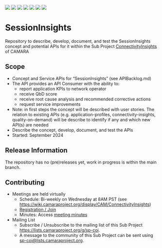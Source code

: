 <a href="https://github.com/camaraproject/SessionInsights/commits/" title="Last Commit"><img src="https://img.shields.io/github/last-commit/camaraproject/SessionInsights?style=plastic"></a>
<a href="https://github.com/camaraproject/SessionInsights/issues" title="Open Issues"><img src="https://img.shields.io/github/issues/camaraproject/SessionInsights?style=plastic"></a>
<a href="https://github.com/camaraproject/SessionInsights/pulls" title="Open Pull Requests"><img src="https://img.shields.io/github/issues-pr/camaraproject/SessionInsights?style=plastic"></a>
<a href="https://github.com/camaraproject/SessionInsights/graphs/contributors" title="Contributors"><img src="https://img.shields.io/github/contributors/camaraproject/SessionInsights?style=plastic"></a>
<a href="https://github.com/camaraproject/SessionInsights" title="Repo Size"><img src="https://img.shields.io/github/repo-size/camaraproject/SessionInsights?style=plastic"></a>
<a href="https://github.com/camaraproject/SessionInsights/blob/main/LICENSE" title="License"><img src="https://img.shields.io/badge/License-Apache%202.0-green.svg?style=plastic"></a>
<a href="https://github.com/camaraproject/SessionInsights/releases/latest" title="Latest Release"><img src="https://img.shields.io/github/release/camaraproject/SessionInsights?style=plastic"></a>

# SessionInsights
Repository to describe, develop, document, and test the SessionInsights concept and potential APIs for it within the Sub Project [ConnectivityInsights](https://wiki.camaraproject.org/display/CAM/ConnectivityInsights) of CAMARA

## Scope

* Concept and Service APIs for “SessionInsights” (see APIBacklog.md) <!-- Alternative for multiple APIs: "Service APIs for "SessionInsights” -->
* The API provides an API Consumer with the ability to:
  - report application KPIs to network operator
  - receive QbD score
  - receive root cause analysis and recommended corrective actions
  - request service improvements
* Note: in first steps the concept will be described with user stories. The relation to existing APIs (e.g. application-profiles, connectivity-insights, quality-on-demand) will be describe to identify if any and which new API(s) are needed
* Describe the concept, develop, document, and test the APIs
* Started: September 2024

## Release Information

The repository has no (pre)releases yet, work in progress is within the main branch.
<!-- Optional: an explicit listing of the latest (pre-)release with additional information, e.g. links to the API definitions -->
<!-- In addition use/uncomment one or multiple the following alternative options when becoming applicable -->
<!-- Pre-releases of this sub project are available in https://github.com/camaraproject/SessionInsights/releases -->
<!-- The latest public release is available here: https://github.com/camaraproject/SessionInsights/releases/latest -->
<!-- For changes see [CHANGELOG.md](https://github.com/camaraproject/SessionInsights/blob/main/CHANGELOG.md) -->

## Contributing
* Meetings are held virtually
    * Schedule: Bi-weekly on Wednesday at 8AM PST (see https://wiki.camaraproject.org/display/CAM/ConnectivityInsights)
    * [Registration / Join]([https://wiki.camaraproject.org/x/TQAG](https://zoom-lfx.platform.linuxfoundation.org/meeting/92345695827?password=35dff2b2-058d-44de-bd7e-67d08c9e9f9d))
    * Minutes: Access [meeting minutes](https://wiki.camaraproject.org/x/UQKeAQ)
* Mailing List
    * Subscribe / Unsubscribe to the mailing list of this Sub Project https://lists.camaraproject.org/g/sp-coi.
    * A message to the community of this Sub Project can be sent using sp-coi@lists.camaraproject.org.
